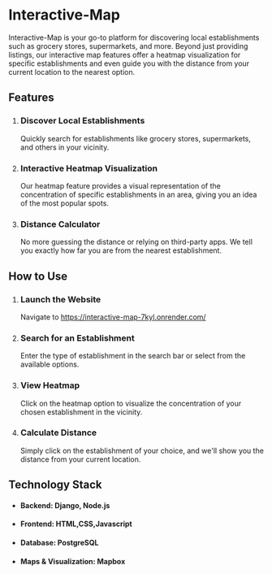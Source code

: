 # Interactive-Map

  Interactive-Map is your go-to platform for discovering local establishments such as grocery stores, supermarkets, and more. Beyond just providing listings, our interactive map features offer a heatmap visualization for specific establishments and even guide you with the distance from your current location to the nearest option.

## Features
1. ### Discover Local Establishments
   Quickly search for establishments like grocery stores, supermarkets, and others in your vicinity.
2. ### Interactive Heatmap Visualization
   Our heatmap feature provides a visual representation of the concentration of specific establishments in an area, giving you an idea of the most popular spots.
3. ### Distance Calculator
   No more guessing the distance or relying on third-party apps. We tell you exactly how far you are from the nearest establishment.


## How to Use

1. ### Launch the Website
   Navigate to https://interactive-map-7kyl.onrender.com/
   
2. ### Search for an Establishment
   Enter the type of establishment in the search bar or select from the available options.

3. ### View Heatmap
   Click on the heatmap option to visualize the concentration of your chosen establishment in the vicinity.
   
4. ### Calculate Distance
   Simply click on the establishment of your choice, and we'll show you the distance from your current location.

## Technology Stack

* #### Backend: Django, Node.js
* #### Frontend: HTML,CSS,Javascript
* #### Database: PostgreSQL
* #### Maps & Visualization: Mapbox

    

 




